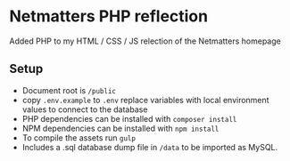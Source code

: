 # Netmatters PHP reflection
Added PHP to my HTML / CSS / JS relection of the Netmatters homepage 

## Setup
* Document root is `/public`
* copy `.env.example` to `.env` replace variables with local environment values to connect to the database
* PHP dependencies can be installed with `composer install`
* NPM dependencies can be installed with `npm install`
* To compile the assets run `gulp`
* Includes a .sql database dump file in `/data` to be imported as MySQL.

